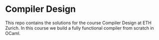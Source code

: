 # Compiler Design

This repo contains the solutions for the course Compiler Design at ETH Zurich. In this course we build a fully functional compiler from scratch in OCaml.
